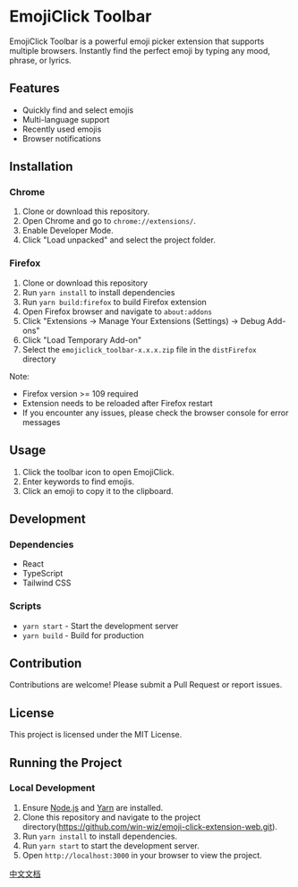 # EmojiClick Toolbar

EmojiClick Toolbar is a powerful emoji picker extension that supports multiple browsers. Instantly find the perfect emoji by typing any mood, phrase, or lyrics.

## Features

- Quickly find and select emojis
- Multi-language support
- Recently used emojis
- Browser notifications

## Installation

### Chrome

1. Clone or download this repository.
2. Open Chrome and go to `chrome://extensions/`.
3. Enable Developer Mode.
4. Click "Load unpacked" and select the project folder.

### Firefox

1. Clone or download this repository
2. Run `yarn install` to install dependencies
3. Run `yarn build:firefox` to build Firefox extension
4. Open Firefox browser and navigate to `about:addons`
5. Click "Extensions -> Manage Your Extensions (Settings) -> Debug Add-ons"
6. Click "Load Temporary Add-on"
7. Select the `emojiclick_toolbar-x.x.x.zip` file in the `distFirefox` directory

Note:
- Firefox version >= 109 required
- Extension needs to be reloaded after Firefox restart
- If you encounter any issues, please check the browser console for error messages

## Usage

1. Click the toolbar icon to open EmojiClick.
2. Enter keywords to find emojis.
3. Click an emoji to copy it to the clipboard.

## Development

### Dependencies

- React
- TypeScript
- Tailwind CSS

### Scripts

- `yarn start` - Start the development server
- `yarn build` - Build for production

## Contribution

Contributions are welcome! Please submit a Pull Request or report issues.

## License

This project is licensed under the MIT License.

## Running the Project

### Local Development

1. Ensure [Node.js](https://nodejs.org/) and [Yarn](https://yarnpkg.com/) are installed.
2. Clone this repository and navigate to the project directory(https://github.com/win-wiz/emoji-click-extension-web.git).
3. Run `yarn install` to install dependencies.
4. Run `yarn start` to start the development server.
5. Open `http://localhost:3000` in your browser to view the project.

[中文文档](README.zh.md) 